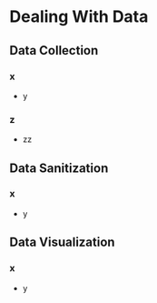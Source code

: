 # Dealing With Data

## Data Collection
### x
* y
### z
* zz

## Data Sanitization
### x
* y

## Data Visualization
### x
* y
